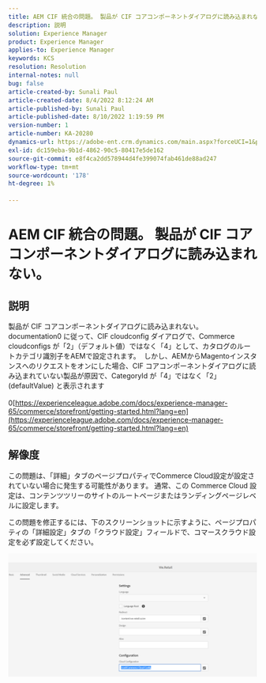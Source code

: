 ```yaml
---
title: AEM CIF 統合の問題。 製品が CIF コアコンポーネントダイアログに読み込まれない。
description: 説明
solution: Experience Manager
product: Experience Manager
applies-to: Experience Manager
keywords: KCS
resolution: Resolution
internal-notes: null
bug: false
article-created-by: Sunali Paul
article-created-date: 8/4/2022 8:12:24 AM
article-published-by: Sunali Paul
article-published-date: 8/10/2022 1:19:59 PM
version-number: 1
article-number: KA-20280
dynamics-url: https://adobe-ent.crm.dynamics.com/main.aspx?forceUCI=1&pagetype=entityrecord&etn=knowledgearticle&id=b6bf0d28-cd13-ed11-b83d-002248086a27
exl-id: dc159eba-9b1d-4862-90c5-80417e5de162
source-git-commit: e8f4ca2dd578944d4fe399074fab461de88ad247
workflow-type: tm+mt
source-wordcount: '178'
ht-degree: 1%

---
```


# AEM CIF 統合の問題。 製品が CIF コアコンポーネントダイアログに読み込まれない。

## 説明

製品が CIF コアコンポーネントダイアログに読み込まれない。 documentation0 に従って、CIF cloudconfig ダイアログで、Commerce cloudconfigs が「2」（デフォルト値）ではなく「4」として、カタログのルートカテゴリ識別子をAEMで設定されます。  しかし、AEMからMagentoインスタンスへのリクエストをオンにした場合、CIF コアコンポーネントダイアログに読み込まれていない製品が原因で、CategoryId が「4」ではなく「2」(defaultValue) と表示されます<br><br>0[https://experienceleague.adobe.com/docs/experience-manager-65/commerce/storefront/getting-started.html?lang=en](https://experienceleague.adobe.com/docs/experience-manager-65/commerce/storefront/getting-started.html?lang=en)

## 解像度


この問題は、「詳細」タブのページプロパティでCommerce Cloud設定が設定されていない場合に発生する可能性があります。 通常、この Commerce Cloud 設定は、コンテンツツリーのサイトのルートページまたはランディングページレベルに設定します。

この問題を修正するには、下のスクリーンショットに示すように、ページプロパティの「詳細設定」タブの「クラウド設定」フィールドで、コマースクラウド設定を必ず設定してください。

![](assets/35698328-9514-ed11-b83d-002248086a9c.png)
